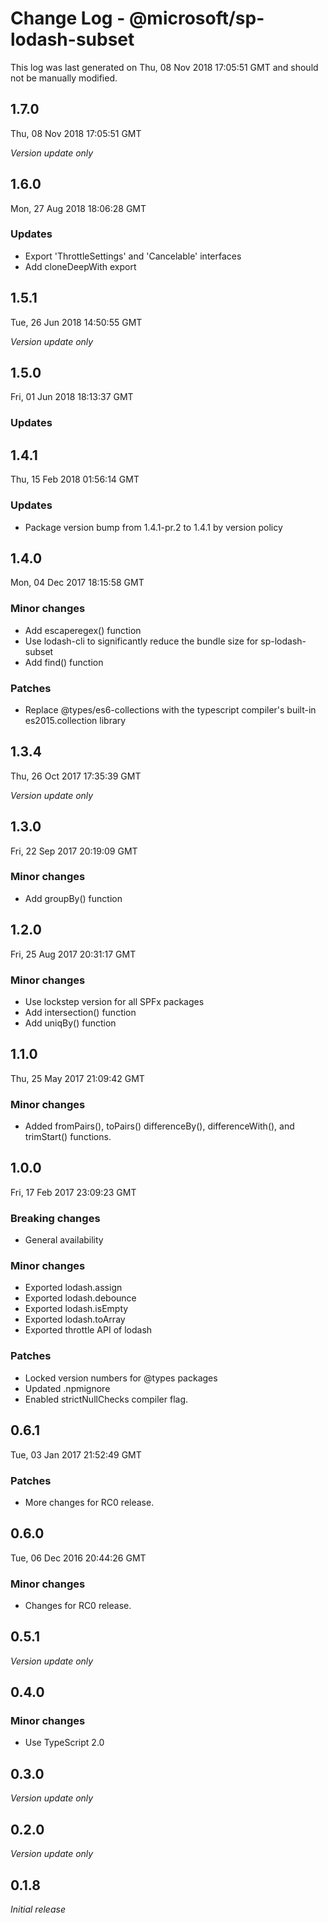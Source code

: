 # Change Log - @microsoft/sp-lodash-subset

This log was last generated on Thu, 08 Nov 2018 17:05:51 GMT and should not be manually modified.

## 1.7.0
Thu, 08 Nov 2018 17:05:51 GMT

*Version update only*

## 1.6.0
Mon, 27 Aug 2018 18:06:28 GMT

### Updates

- Export 'ThrottleSettings' and 'Cancelable' interfaces
- Add cloneDeepWith export

## 1.5.1
Tue, 26 Jun 2018 14:50:55 GMT

*Version update only*

## 1.5.0
Fri, 01 Jun 2018 18:13:37 GMT

### Updates


## 1.4.1
Thu, 15 Feb 2018 01:56:14 GMT

### Updates

- Package version bump from 1.4.1-pr.2 to 1.4.1 by version policy

## 1.4.0
Mon, 04 Dec 2017 18:15:58 GMT

### Minor changes

- Add escaperegex() function
- Use lodash-cli to significantly reduce the bundle size for sp-lodash-subset
- Add find() function

### Patches

- Replace @types/es6-collections with the typescript compiler's built-in es2015.collection library

## 1.3.4
Thu, 26 Oct 2017 17:35:39 GMT

*Version update only*

## 1.3.0
Fri, 22 Sep 2017 20:19:09 GMT

### Minor changes

- Add groupBy() function

## 1.2.0
Fri, 25 Aug 2017 20:31:17 GMT

### Minor changes

- Use lockstep version for all SPFx packages
- Add intersection() function
- Add uniqBy() function

## 1.1.0
Thu, 25 May 2017 21:09:42 GMT

### Minor changes

- Added fromPairs(), toPairs() differenceBy(), differenceWith(), and trimStart() functions.

## 1.0.0
Fri, 17 Feb 2017 23:09:23 GMT

### Breaking changes

- General availability

### Minor changes

- Exported lodash.assign
- Exported lodash.debounce
- Exported lodash.isEmpty
- Exported lodash.toArray
- Exported throttle API of lodash

### Patches

- Locked version numbers for @types packages
- Updated .npmignore
- Enabled strictNullChecks compiler flag.

## 0.6.1
Tue, 03 Jan 2017 21:52:49 GMT

### Patches

- More changes for RC0 release.

## 0.6.0
Tue, 06 Dec 2016 20:44:26 GMT

### Minor changes

- Changes for RC0 release.

## 0.5.1

*Version update only*

## 0.4.0

### Minor changes

- Use TypeScript 2.0

## 0.3.0

*Version update only*

## 0.2.0

*Version update only*

## 0.1.8

*Initial release*

